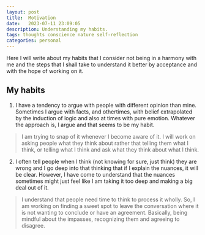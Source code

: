 ```yaml
---
layout: post
title:  Motivation
date:   2023-07-11 23:09:05
description: Understanding my habits.
tags: thoughts conscience nature self-reflection
categories: personal
---
```


Here I will write about my habits that I consider not being in a harmony with me and the steps that I shall take to understand it better by acceptance and with the hope of working on it.

## My habits

1. I have a tendency to argue with people with different opinion than mine. Sometimes I argue with facts, and othertimes, with belief extrapolated by the induction of logic and also at times with pure emotion. Whatever the approach is, I argue and that seems to be my habit. 
> I am trying to snap of it whenever I become aware of it. I will work on asking people what they think about rather that telling them what I think, or telling what I think and ask what they think about what I think.

2. I often tell people when I think (not knowing for sure, just think) they are wrong and I go deep into that thinking that if I explain the nuances, it will be clear. However, I have come to understand that the nuances sometimes might just feel like I am taking it too deep and making a big deal out of it.
> I understand that people need time to think to process it wholly. So, I am working on finding a sweet spot to leave the conversation where it is not wanting to conclude or have an agreement. Basically, being mindful about the impasses, recognizing them and agreeing to disagree.